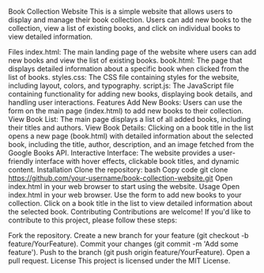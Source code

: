Book Collection Website
This is a simple website that allows users to display and manage their book collection. Users can add new books to the collection, view a list of existing books, and click on individual books to view detailed information.

Files
index.html: The main landing page of the website where users can add new books and view the list of existing books.
book.html: The page that displays detailed information about a specific book when clicked from the list of books.
styles.css: The CSS file containing styles for the website, including layout, colors, and typography.
script.js: The JavaScript file containing functionality for adding new books, displaying book details, and handling user interactions.
Features
Add New Books: Users can use the form on the main page (index.html) to add new books to their collection.
View Book List: The main page displays a list of all added books, including their titles and authors.
View Book Details: Clicking on a book title in the list opens a new page (book.html) with detailed information about the selected book, including the title, author, description, and an image fetched from the Google Books API.
Interactive Interface: The website provides a user-friendly interface with hover effects, clickable book titles, and dynamic content.
Installation
Clone the repository:
bash
Copy code
git clone https://github.com/your-username/book-collection-website.git
Open index.html in your web browser to start using the website.
Usage
Open index.html in your web browser.
Use the form to add new books to your collection.
Click on a book title in the list to view detailed information about the selected book.
Contributing
Contributions are welcome! If you'd like to contribute to this project, please follow these steps:

Fork the repository.
Create a new branch for your feature (git checkout -b feature/YourFeature).
Commit your changes (git commit -m 'Add some feature').
Push to the branch (git push origin feature/YourFeature).
Open a pull request.
License
This project is licensed under the MIT License.

